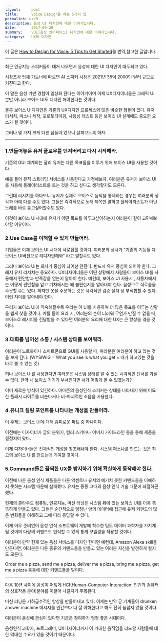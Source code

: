 ```yaml
---
layout:     post
title:      Voice Design을 하는 5가지 팁
permalink: ux/9
description: 음성 UI 디자인에 대한 이야기입니다.
date:       2017-09-28
summary:    VUI(음성 인터페이스) 디자인에 대한 이야기입니다.
category: 	UX와 디자인
---
```


이 글은 [How to Design for Voice: 5 Tips to Get Started](https://usabilitygeek.com/how-to-design-for-voice/)를 번역,참고한 글입니다.

- - -

최근 인공지능 스피커들이 대거 나오면서 음성에 대한 UI 디자인이 대두되고 있다.

시장조사 업체 가트너에 따르면 AI 스피커 시장은 2021년 35억 2000만 달러 규모로 커진다고 한다. 

이 말은 음성 기반 경험이 일상화 된다는 이야기이며 이제 UX디자이너들은 그래픽 UI 뿐만 아니라 보이스 UI도 디자인 해야한다는 것이다.

물론 보이스 UI디자인은 기존의 UX디자인 프로세스와 많은 비슷한 점들이 있다. 유저 리서치, 퍼소나 제작, 포로토타이핑, 사용성 테스트 등은 보이스 UI 설계에도 중요한 요소가 될 것이다.

그러나 몇 가지 크게 다른 점들이 있으니 살펴보도록 하자. 

- - -

### 1.만들어놓은 유저 플로우를 던져버리고 다시 시작해라.

기존의 GUI 체계와는 달리 유저는 다른 목표들을 이루기 위해 보이스 UI를 사용할 것이다.

예를 들어 뮤직 스트리밍 서비스를 사용한다고 가정해보자. 여러분은 유저가 보이스 UI를 사용해 플레이리스트를 트는 것을 하고 싶다고 생각할지도 모른다.

그런데 리서치를 하다보니 유저가 실제로 보이스로 음악을 통제하는 경우는 여러분의 생각과 아예 다를 수도 있다. 그들은 즉각적으로 노래 제목만 말하고 플레이리스트가 아닌 노래를 바로 듣고싶어할수도 있다. 

이것이 보이스 UI시대에 유저가 어떤 목표를 이루고싶어하는지 여러분이 깊이 고민해봐야할 이유이다.

### 2.Use Case를 이해할 수 있게 만들어라.

기업들은 이제 보이스 UI 시대에 사로잡힐 것이다. 여러분의 상사가 "기존의 기능들 다 보이스 UI버전으로 리디자인해와" 라고 말할수도 있다.

그러나 보이스 UI는 회사가 중심이 되어선 안된다. 반드시 유저 중심이 되어야 한다. 그래서 유저 리서치는 중요하다. UX디자이너들은 어떤 상황에서 사람들이 보이스 UI를 사용해서 편안함과 만족감을 얻는지 알아야 한다. 예컨대, 보이스 UI 사용시 , 자동차에서는 어떻게 편안함을 얻고 기차에서는 왜 불편한지를 알아내야 한다. 음성으로 식료품을 주문할 수는 있다. 하지만 옷을 주문하는 것은 시각적인 검증 절차 상 부적합할 수 있다. 이런 차이를 알아내야 한다.

우리가 보이스 UI에 익숙해질수록 우리는 이 UI를 사용하여 더 많은 목표를 이루는 상황을 쉽게 찾을 것이다. 예를 들어 요리 시, 여러분의 손이 더러워 무언가 만질 수 없을 때, 보이스로 레시피를 전달받을 수 있다면 여러분의 요리에 대한 UX는 큰 향상을 겪을 것이다.

### 3.대화를 넘어선 소통 / 시스템 상태를 보여줘라.

여러분이 노트북이나 스마트폰으로 GUI를 사용할 때, 여러분은 여러분이 하고 있는 것을 보게 된다. (WYSIWIG = What you see is what you get = 내가 하고있는 것을 바로 볼 수 있는 것)

허나 보이스 UI를 사용한다면 여러분은 시스템 상태를 알 수 있는 시각적인 단서를 가질 수 없다. 만약 내 보이스 기기가 부서진다면 내가 어떻게 알 수 있겠는가?

이미 새로운 방식이 있긴하다. 아마존의 음성인식 스피커는 상태를 나타내기 위해 미묘한 플래시 라이트를 비춘다거나 비-파괴적인 소음을 사용한다.

### 4.유니크 셀링 포인트를 나타내는 개성을 만들어라.

이 주제는 보이스 UI에 대해 흥미로운 파트 중 하나이다.

이전에는 디자이너가 글의 분위기, 컬러 스키마나 이미지 가이드라인 등을 통해 제품을 결정지어 왔다. 

이제 디자이너들은 전체적인 개성을 창조해내야 한다. 시스템 퍼소나를 만드는 것은 최고의 보이스 UI를 만드는데 기여할 것이다.

### 5.Command들은 끔찍한 UX를 방지하기 위해 확실하게 동작해야 한다.

이전에 나온 음성 인식 제품들은 다른 악센트나 유저의 예기치 못한 커맨드들을 이해하지 못하는 시스템 때문에 실패했다. 유저는 종종 그때의 음성 인식 기술 때문에 좌절하곤 했다.

현재의 클라우드 컴퓨팅, 인공지능, 머신 러닝은 시스템 뒤에 있는 보이스 UI를 더욱 똑똑하게 만들고 있다. 그들은 순간적으로 엄청난 양의 데이터에 접근해 유저 커맨드의 많은 변화들을 이해하고 그에 따라 응답할 수 있다.

이제 아무 준비없이 음성 인식 소프트웨어 개발에 착수한 팀도 데이터 과학자를 가지게 될 것이며 다량의 커맨드도 인식할 수 있게 통계 모델링을 적용할 것이다.

여러분이 만약 현재 있는 음성 서비스를 디자인 한다면 예컨대, Amazon Alexa skill을 만든다면, 여러분은 다른 종류의 커맨드들을 만들고 있는 여러분 자신을 발견하게 될지도 모른다. 

Order me a pizza, send me a pizza, deliver me a pizza, bring me a pizza, get me a pizza 등등에 대한 커맨드들을 말이다.

- - -


다음 10년 사이에 음성이 어덯게 HCI(Human-Computer-Interaction: 인간과 컴퓨터의 상호작용 분야)분야를 이끌어 나갈지가 주목된다.

머신 러닝은 기하급수적인 향상을 만들어내고 있다. 이제는 만약 곧 기계들이 drunken answer machine 메시지를 인간보다 더 잘 이해한다고 해도 전혀 놀랍지 않을 것이다. 

여러분이 음성에 관심이 있다면 지금은 참여하기 엄청 좋은 시대이다. 

음성인식 과학자, 프로그래머, UX디자이너까지 이 거대한 움직임을 리드할 사람들에 대한 막대한 수요가 있을 것이기 때문이다.